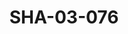 ---
pid: SHA-03-076
title: SHA-03-076
language: en
original_label: 
rights: Sharhabil Ahmed
location_of_original: Sharhabil Ahmed
photographer_or_studio: 
scanned_from: photograph 10.1 by 14.4
_date: '1995'
location: 
description: concert with Sharhabil Ahmed 'Ali Yagoub Shihab Sharhabil Adam Khalil
  and Kamil Hussain
additional_notes: 
permission_display: 'yes'
on_server: 'no'
on_website: 'no'
permalink: /photopages/en/SHA-03-076
layout: photo-page
---